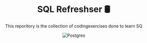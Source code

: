 <div align="center">
  
  # SQL Refreshser 🛢
  This reporitory is the collection of codingexercises done to learn SQ
  
  ![Postgres](https://img.shields.io/badge/postgres-%23316192.svg?style=flat&logo=postgresql&logoColor=white)

</div>
